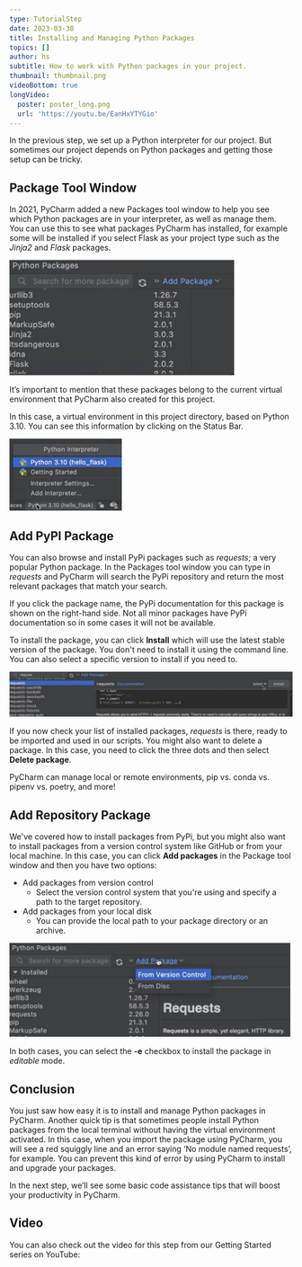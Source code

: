 ```yaml
---
type: TutorialStep
date: 2023-03-30
title: Installing and Managing Python Packages
topics: []
author: hs
subtitle: How to work with Python packages in your project.
thumbnail: thumbnail.png
videoBottom: true
longVideo:
  poster: poster_long.png
  url: 'https://youtu.be/EanHxYTYGio'
---
```


In the previous step, we set up a Python interpreter for our project. But sometimes our project depends on Python packages and getting those setup can be tricky.

## Package Tool Window
In 2021, PyCharm added a new Packages tool window to help you see which Python packages are in your interpreter, as well as manage them. You can use this to see what packages PyCharm has installed, for example some will be installed if you select Flask as your project type such as the *Jinja2* and *Flask* packages.

<img src="python-packages.png" alt="Python Packages" width="400"/>

It’s important to mention that these packages belong to the current virtual environment that PyCharm also created for this project.

In this case, a virtual environment in this project directory, based on Python 3.10. You can see this information by clicking on the Status Bar.

<img src="python-package-status-bar.png" alt="View Python packages on the Status Bar" width="200"/>

## Add PyPI Package
You can also browse and install PyPi packages such as *requests*; a very popular Python package. In the Packages tool window you can type in *requests* and PyCharm will search the PyPi repository and return the most relevant packages that match your search.

If you click the package name, the PyPi documentation for this package is shown on the right-hand side. Not all minor packages have PyPi documentation so in some cases it will not be available.

To install the package, you can click **Install** which will use the latest stable version of the package. You don't need to install it using the command line. You can also select a specific version to install if you need to.

<img src="requests-package.png" alt="Requests package" width="800"/>

If you now check your list of installed packages, *requests* is there, ready to be imported and used in our scripts. You might also want to delete a package. In this case, you need to click the three dots and then select **Delete package**.

PyCharm can manage local or remote environments, pip vs. conda vs. pipenv vs. poetry, and more!

## Add Repository Package
We've covered how to install packages from PyPi, but you might also want to install packages from a version control system like GitHub or from your local machine. In this case, you can click **Add packages** in the Package tool window and then you have two options:
- Add packages from version control
  - Select the version control system that you're using and specify a path to the target repository.
- Add packages from your local disk
  - You can provide the local path to your package directory or an archive.

<img src="add-repository-packages.png" alt="Add repository packages" width="500"/>

In both cases, you can select the **-e** checkbox to install the package in *editable* mode.

## Conclusion
You just saw how easy it is to install and manage Python packages in PyCharm. Another quick tip is that sometimes people install Python packages from the local terminal without having the virtual environment activated. In this case, when you import the package using PyCharm, you will see a red squiggly line and an error saying ‘No module named requests’, for example. You can prevent this kind of error by using PyCharm to install and upgrade your packages.

In the next step, we’ll see some basic code assistance tips that will boost your productivity in PyCharm.

## Video
You can also check out the video for this step from our Getting Started series on YouTube:
